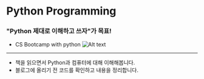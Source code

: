 # Python Programming
### "Python 제대로 이해하고 쓰자"가 목표!
- CS Bootcamp with python ![Alt text](https://user-images.githubusercontent.com/31465178/51436111-143ca100-1cca-11e9-8156-35f562ada08b.png "컴퓨터사이언스 부트캠프 with 파이썬")
___

- 책을 읽으면서 Python과 컴퓨터에 대해 이해해봅니다.
- 블로그에 올리기 전 코드를 확인하고 내용을 정리합니다.

